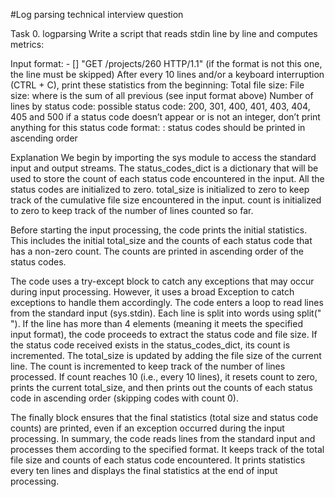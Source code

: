 #Log parsing technical interview question

Task
0. logparsing
Write a script that reads stdin line by line and computes metrics:

Input format: <IP Address> - [<date>] "GET /projects/260 HTTP/1.1" <status code> <file size> (if the format is not this one, the line must be skipped)
After every 10 lines and/or a keyboard interruption (CTRL + C), print these statistics from the beginning:
Total file size: File size: <total size>
where <total size> is the sum of all previous <file size> (see input format above)
Number of lines by status code:
possible status code: 200, 301, 400, 401, 403, 404, 405 and 500
if a status code doesn’t appear or is not an integer, don’t print anything for this status code
format: <status code>: <number>
status codes should be printed in ascending order


Explanation
We begin by importing the sys module to access the standard input and output streams.
The status_codes_dict is a dictionary that will be used to store the count of each status code encountered in the input. All the status codes are initialized to zero.
total_size is initialized to zero to keep track of the cumulative file size encountered in the input.
count is initialized to zero to keep track of the number of lines counted so far.

Before starting the input processing, the code prints the initial statistics. This includes the initial total_size and the counts of each status code that has a non-zero count. The counts are printed in ascending order of the status codes.

The code uses a try-except block to catch any exceptions that may occur during input processing. 
However, it uses a broad Exception  to catch  exceptions to handle them accordingly.
The code enters a loop to read lines from the standard input (sys.stdin).
Each line is split into words using split(" "). If the line has more than 4 elements (meaning it meets the specified input format), the code proceeds to extract the status code and file size.
If the status code received exists in the status_codes_dict, its count is incremented.
The total_size is updated by adding the file size of the current line.
The count is incremented to keep track of the number of lines processed.
If count reaches 10 (i.e., every 10 lines), it resets count to zero, prints the current total_size, and then prints out the counts of each status code in ascending order (skipping codes with count 0).

The finally block ensures that the final statistics (total size and status code counts) are printed, even if an exception occurred during the input processing.
In summary, the code reads lines from the standard input and processes them according to the specified format. It keeps track of the total file size and counts of each status code encountered. It prints statistics every ten lines and displays the final statistics at the end of input processing.
